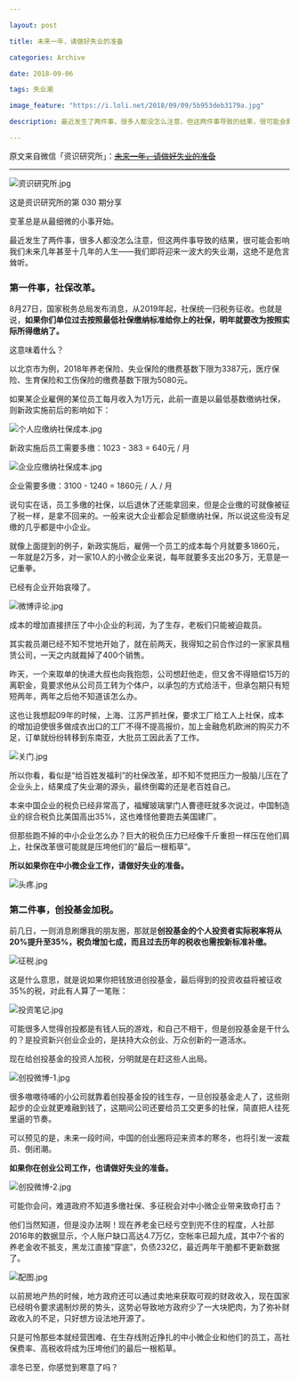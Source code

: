 ```yaml
---

layout: post

title: 未来一年，请做好失业的准备 

categories: Archive

date: 2018-09-06

tags: 失业潮

image_feature: "https://i.loli.net/2018/09/09/5b953deb3179a.jpg"

description: 最近发生了两件事，很多人都没怎么注意，但这两件事导致的结果，很可能会影响我们未来几年甚至十几年的人生——我们即将迎来一波大的失业潮，这绝不是危言耸听。

---
```


原文来自微信「资识研究所」：~~[未来一年，请做好失业的准备 ](https://mp.weixin.qq.com/s/sGzJ7x_comslzNf6G5t0Mw)~~

---

![资识研究所.jpg](https://i.loli.net/2018/09/09/5b953bab7023a.jpg)

<figcaption>这是资识研究所的第 030 期分享</figcaption>

变革总是从最细微的小事开始。

最近发生了两件事，很多人都没怎么注意，但这两件事导致的结果，很可能会影响我们未来几年甚至十几年的人生——我们即将迎来一波大的失业潮，这绝不是危言耸听。

### 第一件事，社保改革。

8月27日，国家税务总局发布消息，从2019年起，社保统一归税务征收。也就是说，**如果你们单位过去按照最低社保缴纳标准给你上的社保，明年就要改为按照实际所得缴纳了。**

这意味着什么？

以北京市为例，2018年养老保险、失业保险的缴费基数下限为3387元，医疗保险、生育保险和工伤保险的缴费基数下限为5080元。

如果某企业雇佣的某位员工每月收入为1万元，此前一直是以最低基数缴纳社保，则新政实施前后的影响如下：

![个人应缴纳社保成本.jpg](https://i.loli.net/2018/09/09/5b953deb3179a.jpg)

新政实施后员工需要多缴：1023 - 383 = 640元 / 月

![企业应缴纳社保成本.jpg](https://i.loli.net/2018/09/09/5b953e0177651.jpg)

企业需要多缴：3100 - 1240 = 1860元 / 人 / 月

说句实在话，员工多缴的社保，以后退休了还能拿回来，但是企业缴的可就像被征了税一样，是拿不回来的。一般来说大企业都会足额缴纳社保，所以说这些没有足缴的几乎都是中小企业。

就像上面提到的例子，新政实施后，雇佣一个员工的成本每个月就要多1860元，一年就是2万多，对一家10人的小微企业来说，每年就要多支出20多万，无意是一记重拳。

已经有企业开始哀嚎了。

![微博评论.jpg](https://i.loli.net/2018/09/09/5b953e393af99.jpg)

成本的增加直接挤压了中小企业的利润，为了生存，老板们只能被迫裁员。

其实裁员潮已经不知不觉地开始了，就在前两天，我得知之前合作过的一家家具租赁公司，一天之内就裁掉了400个销售。

昨天，一个来取单的快递大叔也向我抱怨，公司想赶他走，但又舍不得赔偿15万的离职金，竟要求他从公司员工转为个体户，以承包的方式给活干，但承包期只有短短两年，两年之后他不知道该怎么办。

这也让我想起09年的时候，上海、江苏严抓社保，要求工厂给工人上社保，成本的增加迫使很多做成衣出口的工厂不得不提高报价，加上金融危机欧洲的购买力不足，订单就纷纷转移到东南亚，大批员工因此丢了工作。

![关门.jpg](https://i.loli.net/2018/09/09/5b953e5f99fb0.jpg)

所以你看，看似是“给百姓发福利”的社保改革，却不知不觉把压力一股脑儿压在了企业头上，结果成了失业潮的源头，最终倒霉的还是老百姓自己。

本来中国企业的税负已经非常高了，福耀玻璃掌门人曹德旺就多次说过，中国制造业的综合税负比美国高出35%，这也难怪他要跑去美国建厂。

但那些跑不掉的中小企业怎么办？巨大的税负压力已经像千斤重担一样压在他们肩上，社保改革很可能就是压垮他们的“最后一根稻草”。

**所以如果你在中小微企业工作，请做好失业的准备。**

![头疼.jpg](https://i.loli.net/2018/09/09/5b953e6e98182.jpg)


### 第二件事，创投基金加税。

前几日，一则消息刷爆我的朋友圈，那就是**创投基金的个人投资者实际税率将从20%提升至35%，税负增加七成，而且过去历年的税收也需按新标准补缴。**

![征税.jpg](https://i.loli.net/2018/09/09/5b953e96949d8.jpg)

这是什么意思，就是说如果你把钱放进创投基金，最后得到的投资收益将被征收35%的税，对此有人算了一笔账：

![投资笔记.jpg](https://i.loli.net/2018/09/09/5b953eadd329c.jpg)

可能很多人觉得创投都是有钱人玩的游戏，和自己不相干，但是创投基金是干什么的？是投资新兴创业企业的，是扶持大众创业、万众创新的一道活水。

现在给创投基金的投资人加税，分明就是在赶这些人出局。

![创投微博-1.jpg](https://i.loli.net/2018/09/09/5b953ebb83e92.jpg)

很多嗷嗷待哺的小公司就靠着创投基金投的钱生存，一旦创投基金走人了，这些刚起步的企业就更难融到钱了，这期间公司还要给员工交更多的社保，简直把人往死里逼的节奏。

可以预见的是，未来一段时间，中国的创业圈将迎来资本的寒冬，也将引发一波裁员、倒闭潮。

**如果你在创业公司工作，也请做好失业的准备。**

![创投微博-2.jpg](https://i.loli.net/2018/09/09/5b953ec9ef72e.jpg)

可能你会问，难道政府不知道多缴社保、多征税会对中小微企业带来致命打击？

他们当然知道，但是没办法啊！现在养老金已经亏空到兜不住的程度，人社部2016年的数据显示，个人账户缺口高达4.7万亿，空帐率已超九成，其中7个省的养老金收不抵支，黑龙江直接“穿底”，负债232亿，最近两年干脆都不更新数据了。

![配图.jpg](https://i.loli.net/2018/09/09/5b953ed52c602.jpg)

以前房地产热的时候，地方政府还可以通过卖地来获取可观的财政收入，现在国家已经明令要求遏制炒房的势头，这势必导致地方政府少了一大块肥肉，为了弥补财政收入的不足，只好想方设法地开源了。

只是可怜那些本就经营困难、在生存线附近挣扎的中小微企业和他们的员工，高社保费率、高税收将成为压垮他们的最后一根稻草。

凛冬已至，你感觉到寒意了吗？
